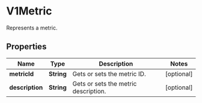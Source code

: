 

# V1Metric

Represents a metric.

## Properties

| Name | Type | Description | Notes |
|------------ | ------------- | ------------- | -------------|
|**metricId** | **String** | Gets or sets the metric ID. |  [optional] |
|**description** | **String** | Gets or sets the metric description. |  [optional] |



